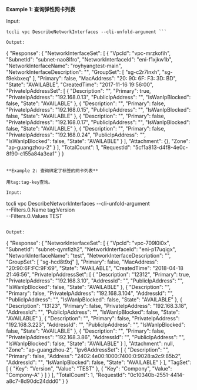 **Example 1: 查询弹性网卡列表**



Input: 

```
tccli vpc DescribeNetworkInterfaces --cli-unfold-argument ```

Output: 
```
{
    "Response": {
        "NetworkInterfaceSet": [
            {
                "VpcId": "vpc-mrzkofih",
                "SubnetId": "subnet-nao8lfro",
                "NetworkInterfaceId": "eni-f1xjkw1b",
                "NetworkInterfaceName": "royhyangtest-main",
                "NetworkInterfaceDescription": "",
                "GroupSet": [
                    "sg-c2r7lnxh",
                    "sg-f9ekbxeq"
                ],
                "Primary": false,
                "MacAddress": "20: 90: 6F: F3: 3D: BD",
                "State": "AVAILABLE",
                "CreatedTime": "2017-11-16 19:56:00",
                "PrivateIpAddressSet": [
                    {
                        "Description": "",
                        "Primary": true,
                        "PrivateIpAddress": "192.168.0.13",
                        "PublicIpAddress": "",
                        "IsWanIpBlocked": false,
                        "State": "AVAILABLE"
                    },
                    {
                        "Description": "",
                        "Primary": false,
                        "PrivateIpAddress": "192.168.0.15",
                        "PublicIpAddress": "",
                        "IsWanIpBlocked": false,
                        "State": "AVAILABLE"
                    },
                    {
                        "Description": "",
                        "Primary": false,
                        "PrivateIpAddress": "192.168.0.17",
                        "PublicIpAddress": "",
                        "IsWanIpBlocked": false,
                        "State": "AVAILABLE"
                    },
                    {
                        "Description": "",
                        "Primary": false,
                        "PrivateIpAddress": "192.168.0.24",
                        "PublicIpAddress": "",
                        "IsWanIpBlocked": false,
                        "State": "AVAILABLE"
                    }
                ],
                "Attachment": {},
                "Zone": "ap-guangzhou-2"
            }
        ],
        "TotalCount": 1,
        "RequestId": "5cf1a813-d4f8-4e0c-8f90-c155a84a3ea1"
    }
}
```

**Example 2: 查询绑定了标签的网卡列表**

用tag:tag-key查询。

Input: 

```
tccli vpc DescribeNetworkInterfaces --cli-unfold-argument  \
    --Filters.0.Name tag:Version \
    --Filters.0.Values TEST
```

Output: 
```
{
    "Response": {
        "NetworkInterfaceSet": [
            {
                "VpcId": "vpc-709l0i0x",
                "SubnetId": "subnet-qymfizh2",
                "NetworkInterfaceId": "eni-p17uqigx",
                "NetworkInterfaceName": "test",
                "NetworkInterfaceDescription": "",
                "GroupSet": [
                    "sg-hcd8t9xj"
                ],
                "Primary": false,
                "MacAddress": "20:90:6F:FC:9F:69",
                "State": "AVAILABLE",
                "CreatedTime": "2018-04-18 21:46:56",
                "PrivateIpAddressSet": [
                    {
                        "Description": "12312",
                        "Primary": true,
                        "PrivateIpAddress": "192.168.3.10",
                        "AddressId": "",
                        "PublicIpAddress": "",
                        "IsWanIpBlocked": false,
                        "State": "AVAILABLE"
                    },
                    {
                        "Description": "",
                        "Primary": false,
                        "PrivateIpAddress": "192.168.3.104",
                        "AddressId": "",
                        "PublicIpAddress": "",
                        "IsWanIpBlocked": false,
                        "State": "AVAILABLE"
                    },
                    {
                        "Description": "13123",
                        "Primary": false,
                        "PrivateIpAddress": "192.168.3.18",
                        "AddressId": "",
                        "PublicIpAddress": "",
                        "IsWanIpBlocked": false,
                        "State": "AVAILABLE"
                    },
                    {
                        "Description": "",
                        "Primary": false,
                        "PrivateIpAddress": "192.168.3.223",
                        "AddressId": "",
                        "PublicIpAddress": "",
                        "IsWanIpBlocked": false,
                        "State": "AVAILABLE"
                    },
                    {
                        "Description": "",
                        "Primary": false,
                        "PrivateIpAddress": "192.168.3.86",
                        "AddressId": "",
                        "PublicIpAddress": "",
                        "IsWanIpBlocked": false,
                        "State": "AVAILABLE"
                    }
                ],
                "Attachment": null,
                "Zone": "ap-guangzhou-2",
                "Ipv6AddressSet": [
                    {
                        "Description": "",
                        "Primary": false,
                        "Address": "2402:4e00:1000:7400:0:9028:a2c9:85b2",
                        "AddressId": "",
                        "IsWanIpBlocked": false,
                        "State": "AVAILABLE"
                    }
                ],
                "TagSet": [
                    {
                        "Key": "Version",
                        "Value": "TEST"
                    },
                    {
                        "Key": "Compony",
                        "Value": "Compony-A"
                    }
                ]
            }
        ],
        "TotalCount": 1,
        "RequestId": "0c10340b-2551-4414-a8c7-8d90dc24ddd0"
    }
}
```

